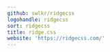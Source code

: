 ```yaml
---
github: swlkr/ridgecss
logohandle: ridgecss
sort: ridgecss
title: ridge.css
website: 'https://ridgecss.com/'
---
```


